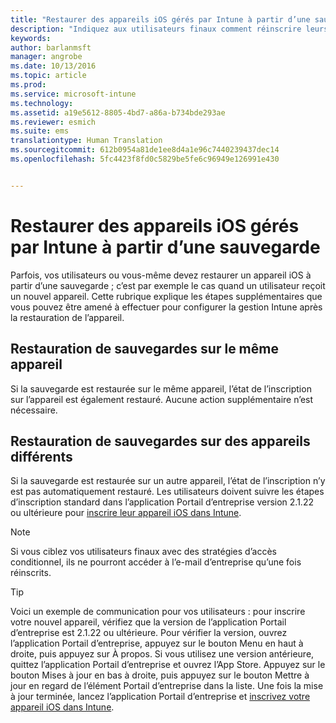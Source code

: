 ```yaml
---
title: "Restaurer des appareils iOS gérés par Intune à partir d’une sauvegarde | Microsoft Intune"
description: "Indiquez aux utilisateurs finaux comment réinscrire leurs appareils après une restauration à partir d’une sauvegarde."
keywords: 
author: barlanmsft
manager: angrobe
ms.date: 10/13/2016
ms.topic: article
ms.prod: 
ms.service: microsoft-intune
ms.technology: 
ms.assetid: a19e5612-8805-4bd7-a86a-b734bde293ae
ms.reviewer: esmich
ms.suite: ems
translationtype: Human Translation
ms.sourcegitcommit: 612b0954a81de1ee8d4a1e96c7440239437dec14
ms.openlocfilehash: 5fc4423f8fd0c5829be5fe6c96949e126991e430


---
```


# Restaurer des appareils iOS gérés par Intune à partir d’une sauvegarde

Parfois, vos utilisateurs ou vous-même devez restaurer un appareil iOS à partir d’une sauvegarde ; c’est par exemple le cas quand un utilisateur reçoit un nouvel appareil. Cette rubrique explique les étapes supplémentaires que vous pouvez être amené à effectuer pour configurer la gestion Intune après la restauration de l’appareil.

## Restauration de sauvegardes sur le même appareil

Si la sauvegarde est restaurée sur le même appareil, l’état de l’inscription sur l’appareil est également restauré. Aucune action supplémentaire n’est nécessaire.

## Restauration de sauvegardes sur des appareils différents

Si la sauvegarde est restaurée sur un autre appareil, l’état de l’inscription n’y est pas automatiquement restauré. Les utilisateurs doivent suivre les étapes d’inscription standard dans l’application Portail d’entreprise version 2.1.22 ou ultérieure pour [inscrire leur appareil iOS dans Intune](/Intune/EndUser/enroll-your-device-in-intune-ios).

> [!NOTE]
> Si vous ciblez vos utilisateurs finaux avec des stratégies d’accès conditionnel, ils ne pourront accéder à l’e-mail d’entreprise qu’une fois réinscrits.

> [!TIP]
> Voici un exemple de communication pour vos utilisateurs : pour inscrire votre nouvel appareil, vérifiez que la version de l’application Portail d’entreprise est 2.1.22 ou ultérieure. Pour vérifier la version, ouvrez l’application Portail d’entreprise, appuyez sur le bouton Menu en haut à droite, puis appuyez sur À propos. Si vous utilisez une version antérieure, quittez l’application Portail d’entreprise et ouvrez l’App Store. Appuyez sur le bouton Mises à jour en bas à droite, puis appuyez sur le bouton Mettre à jour en regard de l’élément Portail d’entreprise dans la liste. Une fois la mise à jour terminée, lancez l’application Portail d’entreprise et [inscrivez votre appareil iOS dans Intune](/Intune/EndUser/enroll-your-device-in-intune-ios).



<!--HONumber=Oct16_HO2-->


